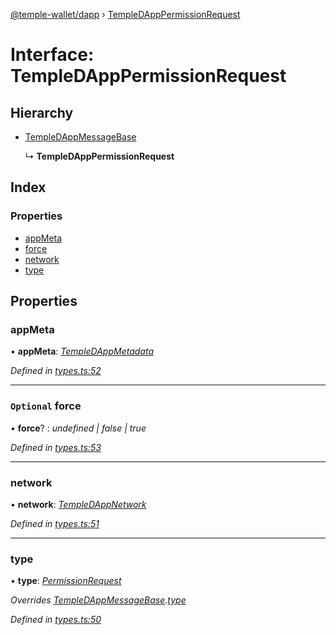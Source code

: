 [@temple-wallet/dapp](../README.md) › [TempleDAppPermissionRequest](templedapppermissionrequest.md)

# Interface: TempleDAppPermissionRequest

## Hierarchy

* [TempleDAppMessageBase](templedappmessagebase.md)

  ↳ **TempleDAppPermissionRequest**

## Index

### Properties

* [appMeta](templedapppermissionrequest.md#appmeta)
* [force](templedapppermissionrequest.md#optional-force)
* [network](templedapppermissionrequest.md#network)
* [type](templedapppermissionrequest.md#type)

## Properties

###  appMeta

• **appMeta**: *[TempleDAppMetadata](templedappmetadata.md)*

*Defined in [types.ts:52](https://github.com/madfish-solutions/thanoswallet-dapp/blob/7b4ea2b/src/types.ts#L52)*

___

### `Optional` force

• **force**? : *undefined | false | true*

*Defined in [types.ts:53](https://github.com/madfish-solutions/thanoswallet-dapp/blob/7b4ea2b/src/types.ts#L53)*

___

###  network

• **network**: *[TempleDAppNetwork](../README.md#templedappnetwork)*

*Defined in [types.ts:51](https://github.com/madfish-solutions/thanoswallet-dapp/blob/7b4ea2b/src/types.ts#L51)*

___

###  type

• **type**: *[PermissionRequest](../enums/templedappmessagetype.md#permissionrequest)*

*Overrides [TempleDAppMessageBase](templedappmessagebase.md).[type](templedappmessagebase.md#type)*

*Defined in [types.ts:50](https://github.com/madfish-solutions/thanoswallet-dapp/blob/7b4ea2b/src/types.ts#L50)*
